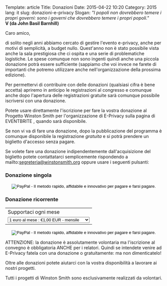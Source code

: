 Template: article
Title: Donazioni
Date: 2015-04-22 10:20
Category: 2015
lang: it
slug: donazioni-e-privacy
Slogan: <i>"I popoli non dovrebbero temere i propri governi: sono i governi che dovrebbero temere i propri popoli."</i><br/><b>V (da John Basil Barnhill)</b>

Caro amico,

di solito negli anni abbiamo cercato di gestire l'evento e-privacy, anche per motivi di semplicità, a budget nullo. Quest'anno non è stato possibile vista anche la sala prestigiosa che ci ospita e una serie di problematiche logistiche. Le spese comunque non sono ingenti quindi anche una piccola donazione potrà essere sufficiente (sappiamo che voi invece ne farete di importanti che potremo utilizzare anche nell'organizzazione della prossima edizione).

Per permettervi di contribuire con delle donazioni (qualsiasi cifra è bene accetta) apriremo in anticipo le registrazioni al congresso e comunque anche dopo l'apertura delle registrazioni gratuite sarà comunque possibile iscriversi con una donazione.

Potete usare direttamente l'iscrizione per fare la vostra donazione al Progetto Winston Smith per l'organizzazione di E-Privacy  sulla pagina di EVENTBRITE <!-- [EVENTBRITE](https://www.eventbrite.it/e/biglietti-e-privacy-2015-la-trasparenza-e-la-privacy-16856755008). -->, quando sarà disponibile.

Se non vi va di fare una donazione, dopo la pubblicazione del programma è comunque disponibile la registrazione *gratuita* e si potrà prendere un biglietto d'accesso senza pagare.

Se volete fare una donazione indipendentemente dall'acquisizione del biglietto potete contattatarci semplicemente rispondendo a mailto:segreteria@winstonsmith.org oppure usare i seguenti pulsanti:

### Donazione singola

<div align=center>
<form action="https://www.paypal.com/cgi-bin/webscr" method="post" target="_top">
<input type="hidden" name="cmd" value="_s-xclick">
<input type="hidden" name="hosted_button_id" value="TCSXM4YSV2N5S">
<input type="image" src="https://www.paypalobjects.com/it_IT/IT/i/btn/btn_donateCC_LG.gif" border="0" name="submit" alt="PayPal - Il metodo rapido, affidabile e innovativo per pagare e farsi pagare.">
<img alt="pixel" border="0" src="https://www.paypalobjects.com/it_IT/i/scr/pixel.gif" width="1" height="1">
</form>
</div>

### Donazione ricorrente  

<div align=center>
<form action="https://www.paypal.com/cgi-bin/webscr" method="post" target="_top">
<input type="hidden" name="cmd" value="_s-xclick">
<input type="hidden" name="hosted_button_id" value="6GN22SNGD63XJ">
<table>
<tr><td><input type="hidden" name="on0" value="Supportaci ogni mese">Supportaci ogni mese</td></tr><tr><td><select name="os0">
	<option value="1 euro al mese">1 euro al mese : €1,00 EUR - mensile</option>
	<option value="5 euro al mese">5 euro al mese : €5,00 EUR - mensile</option>
	<option value="10 euro al mese">10 euro al mese : €10,00 EUR - mensile</option>
	<option value="50 euro al mese">50 euro al mese : €50,00 EUR - mensile</option>
</select> </td></tr>
</table>
<input type="hidden" name="currency_code" value="EUR">
<input type="image" src="https://www.paypalobjects.com/it_IT/IT/i/btn/btn_subscribe_SM.gif" border="0" name="submit" alt="PayPal - Il metodo rapido, affidabile e innovativo per pagare e farsi pagare.">
<img alt="pixel" border="0" src="https://www.paypalobjects.com/it_IT/i/scr/pixel.gif" width="1" height="1">
</form>
</div>

ATTENZIONE: la donazione è assolutamente volontaria ma l'iscrizione al
convegno è obbligatoria ANCHE per i relatori. Quindi se intendete
venire ad E-Privacy fatela con una donazione o gratuitamente: ma non
dimenticatelo!

Oltre alle donazioni potete aiutarci con la vostra disponibilità a
lavorare ai nostri progetti.

Tutti i progetti di Winston Smith sono esclusivamente realizzati da
volontari.


